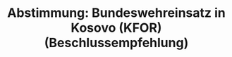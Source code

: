---
abstimmung:
  abstimmung: 1
  bundestagssitzung: 48
  datum: 8. Juli 2022
  legislaturperiode: 20
categories:
- Todo
data:
- title: Abstimmungsergebnis 20220708_1.pdf
  url: /res/2025-btw/abstimmungsergebnisse/20220708_1.pdf
- title: Abstimmungsergebnis 20220708_1_xls.xlsx
  url: /res/2025-btw/abstimmungsergebnisse/20220708_1_xls.xlsx
- title: Abstimmungsergebnis 20220708_1_xls.csv
  url: /res/2025-btw/abstimmungsergebnisse_csv/20220708_1_xls.csv
documents:
- local: /res/2025-btw/drucksachen/2001976.pdf
  summary: '### Antrag der Bundesregierung: Fortsetzung der Beteiligung deutscher
    Streitkräfte an KFOR


    Der Antrag der Bundesregierung befürwortet die Fortsetzung der Beteiligung bewaffneter
    deutscher Streitkräfte an der internationalen Sicherheitspräsenz in Kosovo (KFOR).  Die  laufende
    Beteiligung wird als essentiell für die Sicherheit und Stabilität in der Region
    angesehen.


    **Kernpunkte und Ziele:**


    * Fortsetzung der Beteiligung an KFOR

    * Beitrag zu einem sicheren Umfeld und öffentliche Sicherheit

    * Unterstützung der internationalen humanitären Hilfe

    * Unterstützung beim Aufbau der Kosovo Security Force (KSF)

    * Beitrag zur Entwicklung eines stabilen, demokratischen und friedlichen Kosovo'
  title: Drucksache 20/1976
  url: https://dserver.bundestag.de/btd/20/019/2001976.pdf
- local: /res/2025-btw/drucksachen/2002647.pdf
  summary: '### Beschlussempfehlung und Bericht des Auswärtigen Ausschusses


    Der Auswärtige Ausschuss empfiehlt die Annahme des Antrags der Bundesregierung
    zur unbegrenzten Fortsetzung der Beteiligung deutscher Streitkräfte an der KFOR-Mission
    im Kosovo mit bis zu 400 Soldatinnen und Soldaten.


    **Kernpunkte und Ziele:**


    * Fortsetzung der KFOR-Beteiligung unbegrenzt

    * bis zu 400 deutsche Soldatinnen und Soldaten

    * Unterstützung der öffentlichen Sicherheit und Ordnung im Kosovo

    * Unterstützung internationaler humanitärer Hilfe

    * Unterstützung des Aufbaus der Kosovo Security Force (KSF)'
  title: Drucksache 20/2647
  url: https://dserver.bundestag.de/btd/20/026/2002647.pdf
ergebnis:
  AfD:
    enthaltung: 0
    gesamt: 80
    ja: 1
    nein: 66
    nichtabgegeben: 13
    ungueltig: 0
  Bündnis 90/Die Grünen:
    enthaltung: 1
    gesamt: 118
    ja: 105
    nein: 1
    nichtabgegeben: 11
    ungueltig: 0
  CDU/CSU:
    enthaltung: 0
    gesamt: 196
    ja: 166
    nein: 0
    nichtabgegeben: 30
    ungueltig: 0
  Die Linke:
    enthaltung: 0
    gesamt: 39
    ja: 0
    nein: 29
    nichtabgegeben: 10
    ungueltig: 0
  FDP:
    enthaltung: 1
    gesamt: 92
    ja: 73
    nein: 0
    nichtabgegeben: 18
    ungueltig: 0
  Fraktionslos:
    enthaltung: 0
    gesamt: 4
    ja: 1
    nein: 2
    nichtabgegeben: 1
    ungueltig: 0
  SPD:
    enthaltung: 0
    gesamt: 205
    ja: 180
    nein: 1
    nichtabgegeben: 24
    ungueltig: 0
layout: abstimmung
links:
- title: Link zu bundestag.de
  url: https://www.bundestag.de/parlament/plenum/abstimmung/abstimmung?id=795
preview: 'Deutscher Bundestag


  48. Sitzung des Deutschen Bundestages

  am Freitag, 8. Juli 2022


  Endgültiges Ergebnis der Namentlichen Abstimmung Nr. 1


  Beschlussempfehlung des Auswärtigen Ausschusses (3. Ausschuss)

  zu dem Antrag der Bundesregierung

  Fortsetzung des Einsatzes bewaffneter deutscher Streitkräfte an der internationalen

  Sicherheitspräsenz in Kosovo (KFOR)

  Drs. 20/1976 und 20/2647'
tags:
- Todo
title: 'Abstimmung: Bundeswehreinsatz in Kosovo (KFOR) (Beschlussempfehlung)'
---